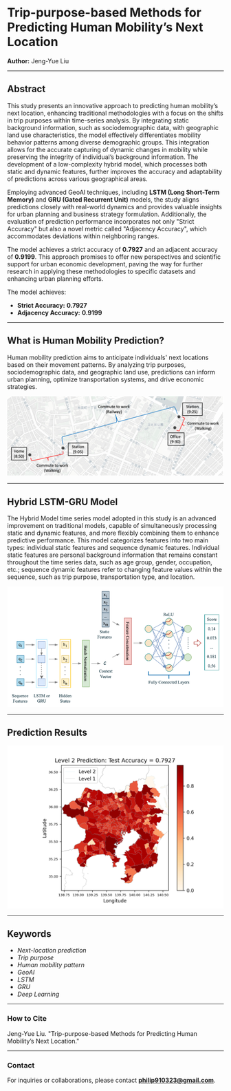 
# Trip-purpose-based Methods for Predicting Human Mobility’s Next Location  
**Author:** Jeng-Yue Liu  

---

## Abstract  
This study presents an innovative approach to predicting human mobility’s next location, enhancing traditional methodologies with a focus on the shifts in trip purposes within time-series analysis. By integrating static background information, such as sociodemographic data, with geographic land use characteristics, the model effectively differentiates mobility behavior patterns among diverse demographic groups. This integration allows for the accurate capturing of dynamic changes in mobility while preserving the integrity of individual’s background information. The development of a low-complexity hybrid model, which processes both static and dynamic features, further improves the accuracy and adaptability of predictions across various geographical areas.

Employing advanced GeoAI techniques, including **LSTM (Long Short-Term Memory)** and **GRU (Gated Recurrent Unit)** models, the study aligns predictions closely with real-world dynamics and provides valuable insights for urban planning and business strategy formulation. Additionally, the evaluation of prediction performance incorporates not only "Strict Accuracy" but also a novel metric called "Adjacency Accuracy", which accommodates deviations within neighboring ranges.

The model achieves a strict accuracy of **0.7927** and an adjacent accuracy of **0.9199**. This approach promises to offer new perspectives and scientific support for urban economic development, paving the way for further research in applying these methodologies to specific datasets and enhancing urban planning efforts.


The model achieves:  
- **Strict Accuracy:** **0.7927**  
- **Adjacency Accuracy:** **0.9199**  

---

## What is Human Mobility Prediction?  
Human mobility prediction aims to anticipate individuals' next locations based on their movement patterns. By analyzing trip purposes, sociodemographic data, and geographic land use, predictions can inform urban planning, optimize transportation systems, and drive economic strategies.  

![What is Human Mobility Prediction](figures/dataset1.png "Human Mobility Prediction Overview")  

---

## Hybrid LSTM-GRU Model  
The Hybrid Model time series model adopted in this study is an advanced improvement on traditional models, capable of simultaneously processing static and dynamic features, and more flexibly combining them to enhance predictive performance. This model categorizes features into two main types: individual static features and sequence dynamic features. Individual static features are personal background information that remains constant throughout the time series data, such as age group, gender, occupation, etc.; sequence dynamic features refer to changing feature values within the sequence, such as trip purpose, transportation type, and location.

![Hybrid LSTM-GRU Model](figures/Model.png "Hybrid LSTM-GRU Model Architecture")  

---

## Prediction Results  
![Second administrative division prediction](result_visual/visual_0429_4_0429.png "Second Administrative Division Prediction Results")  

---

## Keywords  
- *Next-location prediction*  
- *Trip purpose*  
- *Human mobility pattern*  
- *GeoAI*  
- *LSTM*  
- *GRU*  
- *Deep Learning*  
---

### How to Cite  
Jeng-Yue Liu. "Trip-purpose-based Methods for Predicting Human Mobility’s Next Location."  

---

### Contact  
For inquiries or collaborations, please contact **philip910323@gmail.com**.  
